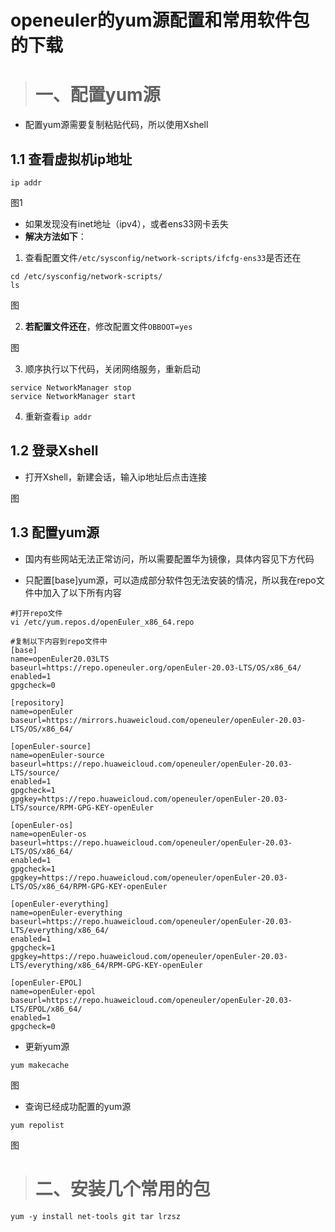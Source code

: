 # openeuler的yum源配置和常用软件包的下载

> # 一、配置yum源

- 配置yum源需要复制粘贴代码，所以使用Xshell

## 1.1 查看虚拟机ip地址

```
ip addr
```

图1

- 如果发现没有inet地址（ipv4），或者ens33网卡丢失
- <strong>解决方法如下</strong>：

1. 查看配置文件`/etc/sysconfig/network-scripts/ifcfg-ens33`是否还在

```
cd /etc/sysconfig/network-scripts/
ls
```
图

2. <strong>若配置文件还在</strong>，修改配置文件`OBBOOT=yes`

图

3. 顺序执行以下代码，关闭网络服务，重新启动

```
service NetworkManager stop 
service NetworkManager start
```

4. 重新查看`ip addr`

## 1.2 登录Xshell

- 打开Xshell，新建会话，输入ip地址后点击连接

图


## 1.3 配置yum源

- 国内有些网站无法正常访问，所以需要配置华为镜像，具体内容见下方代码

- 只配置[base]yum源，可以造成部分软件包无法安装的情况，所以我在repo文件中加入了以下所有内容

```
#打开repo文件
vi /etc/yum.repos.d/openEuler_x86_64.repo

#复制以下内容到repo文件中
[base]
name=openEuler20.03LTS
baseurl=https://repo.openeuler.org/openEuler-20.03-LTS/OS/x86_64/
enabled=1
gpgcheck=0

[repository]
name=openEuler
baseurl=https://mirrors.huaweicloud.com/openeuler/openEuler-20.03-LTS/OS/x86_64/

[openEuler-source]
name=openEuler-source
baseurl=https://repo.huaweicloud.com/openeuler/openEuler-20.03-LTS/source/
enabled=1
gpgcheck=1
gpgkey=https://repo.huaweicloud.com/openeuler/openEuler-20.03-LTS/source/RPM-GPG-KEY-openEuler

[openEuler-os]
name=openEuler-os
baseurl=https://repo.huaweicloud.com/openeuler/openEuler-20.03-LTS/OS/x86_64/
enabled=1
gpgcheck=1
gpgkey=https://repo.huaweicloud.com/openeuler/openEuler-20.03-LTS/OS/x86_64/RPM-GPG-KEY-openEuler

[openEuler-everything]
name=openEuler-everything
baseurl=https://repo.huaweicloud.com/openeuler/openEuler-20.03-LTS/everything/x86_64/
enabled=1
gpgcheck=1
gpgkey=https://repo.huaweicloud.com/openeuler/openEuler-20.03-LTS/everything/x86_64/RPM-GPG-KEY-openEuler

[openEuler-EPOL]
name=openEuler-epol
baseurl=https://repo.huaweicloud.com/openeuler/openEuler-20.03-LTS/EPOL/x86_64/
enabled=1
gpgcheck=0
```

- 更新yum源

```
yum makecache
```

图

- 查询已经成功配置的yum源

```
yum repolist
```

图

> # 二、安装几个常用的包

```
yum -y install net-tools git tar lrzsz
```

 

 